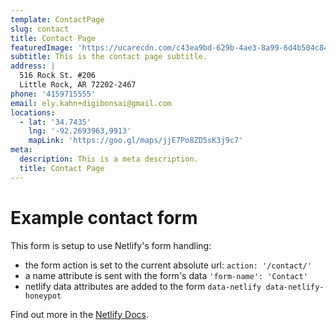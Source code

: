 ```yaml
---
template: ContactPage
slug: contact
title: Contact Page
featuredImage: 'https://ucarecdn.com/c43ea9bd-629b-4ae3-8a99-6d4b504c84fa/'
subtitle: This is the contact page subtitle.
address: |
  516 Rock St. #206
  Little Rock, AR 72202-2467 
phone: '4159715555'
email: ely.kahn+digibonsai@gmail.com
locations:
  - lat: '34.7435'
    lng: '-92.2693963,9913'
    mapLink: 'https://goo.gl/maps/jjE7Po8ZD5sK3j9c7'
meta:
  description: This is a meta description.
  title: Contact Page
---
```


# Example contact form

This form is setup to use Netlify's form handling:

- the form action is set to the current absolute url: `action: '/contact/'`
- a name attribute is sent with the form's data `'form-name': 'Contact'`
- netlify data attributes are added to the form `data-netlify data-netlify-honeypot`

Find out more in the [Netlify Docs](https://www.netlify.com/docs/form-handling/).
